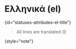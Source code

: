 # Ελληνικά (el)
{id="statuses-attributes-el-title"}



> All lines are translated 😊
>
{style="note"}

